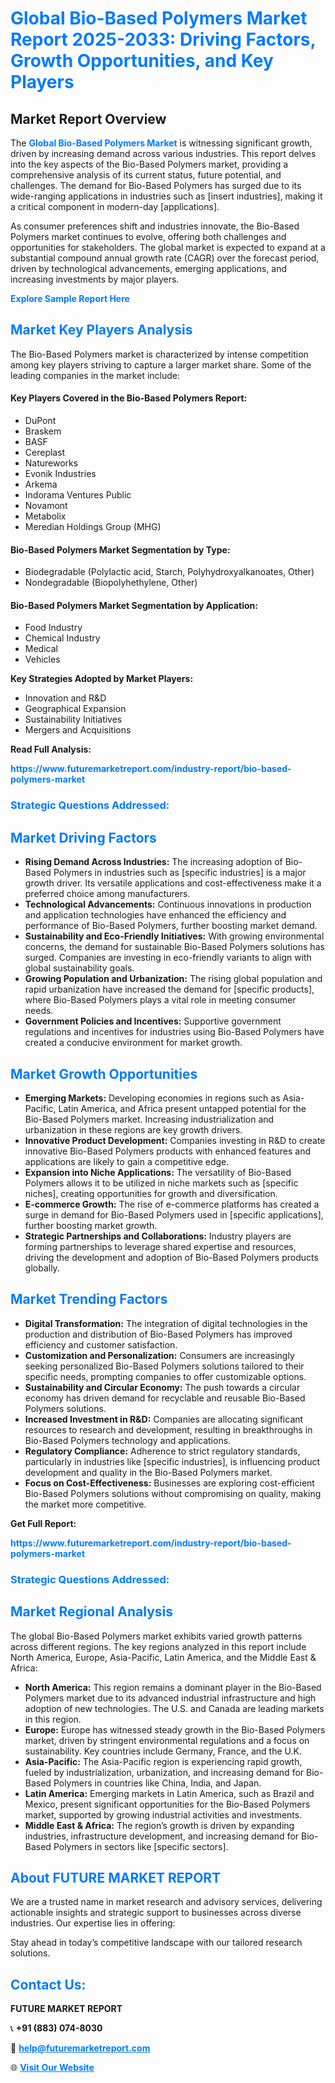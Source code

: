 <h1 style="color: #007BFF;">Global Bio-Based Polymers Market Report 2025-2033: Driving Factors, Growth Opportunities, and Key Players</h1>

<section id="overview">
<h2>Market Report Overview</h2>
<p>The <a href="https://www.futuremarketreport.com/industry-report/bio-based-polymers-market" style="color: #007BFF; text-decoration: none;"><strong>Global Bio-Based Polymers Market</strong></a> is witnessing significant growth, driven by increasing demand across various industries. This report delves into the key aspects of the Bio-Based Polymers market, providing a comprehensive analysis of its current status, future potential, and challenges. The demand for Bio-Based Polymers has surged due to its wide-ranging applications in industries such as [insert industries], making it a critical component in modern-day [applications].</p>
<p>As consumer preferences shift and industries innovate, the Bio-Based Polymers market continues to evolve, offering both challenges and opportunities for stakeholders. The global market is expected to expand at a substantial compound annual growth rate (CAGR) over the forecast period, driven by technological advancements, emerging applications, and increasing investments by major players.</p>
</section>

<section id="overview">
<p><a href="https://www.futuremarketreport.com/request-sample/reportId=90151" style="color: #007BFF; text-decoration: none;"><strong>Explore Sample Report Here</strong></a></p>
</section>

<section id="key-players">
<h2 style="color: #007BFF;">Market Key Players Analysis</h2>
<p>The Bio-Based Polymers market is characterized by intense competition among key players striving to capture a larger market share. Some of the leading companies in the market include:</p>
<h4>Key Players Covered in the Bio-Based Polymers Report:</h4>
<ul><li>DuPont</li><li>Braskem</li><li>BASF</li><li>Cereplast</li><li>Natureworks</li><li>Evonik Industries</li><li>Arkema</li><li>Indorama Ventures Public</li><li>Novamont</li><li>Metabolix</li><li>Meredian Holdings Group (MHG)</li></ul>
<h4>Bio-Based Polymers Market Segmentation by Type:</h4>
<ul><li>Biodegradable (Polylactic acid, Starch, Polyhydroxyalkanoates, Other)</li><li>Nondegradable (Biopolyhethylene, Other)</li></ul>

<h4>Bio-Based Polymers Market Segmentation by Application:</h4>
<ul><li>Food Industry</li><li>Chemical Industry</li><li>Medical</li><li>Vehicles</li></ul>
<p><strong>Key Strategies Adopted by Market Players:</strong></p>
<ul>
<li>Innovation and R&D</li>
<li>Geographical Expansion</li>
<li>Sustainability Initiatives</li>
<li>Mergers and Acquisitions</li>
</ul>
</section>

<section>
<p><strong>Read Full Analysis: </strong></p><a href="https://www.futuremarketreport.com/industry-report/bio-based-polymers-market" style="color: #007BFF; text-decoration: none;"><strong>https://www.futuremarketreport.com/industry-report/bio-based-polymers-market</strong></a>
<h3 style="color: #007BFF;">Strategic Questions Addressed:</h3>
</section>

<section id="driving-factors">
<h2 style="color: #007BFF;">Market Driving Factors</h2>
<ul>
<li><strong>Rising Demand Across Industries:</strong> The increasing adoption of Bio-Based Polymers in industries such as [specific industries] is a major growth driver. Its versatile applications and cost-effectiveness make it a preferred choice among manufacturers.</li>
<li><strong>Technological Advancements:</strong> Continuous innovations in production and application technologies have enhanced the efficiency and performance of Bio-Based Polymers, further boosting market demand.</li>
<li><strong>Sustainability and Eco-Friendly Initiatives:</strong> With growing environmental concerns, the demand for sustainable Bio-Based Polymers solutions has surged. Companies are investing in eco-friendly variants to align with global sustainability goals.</li>
<li><strong>Growing Population and Urbanization:</strong> The rising global population and rapid urbanization have increased the demand for [specific products], where Bio-Based Polymers plays a vital role in meeting consumer needs.</li>
<li><strong>Government Policies and Incentives:</strong> Supportive government regulations and incentives for industries using Bio-Based Polymers have created a conducive environment for market growth.</li>
</ul>
</section>

<section id="growth-opportunities">
<h2 style="color: #007BFF;">Market Growth Opportunities</h2>
<ul>
<li><strong>Emerging Markets:</strong> Developing economies in regions such as Asia-Pacific, Latin America, and Africa present untapped potential for the Bio-Based Polymers market. Increasing industrialization and urbanization in these regions are key growth drivers.</li>
<li><strong>Innovative Product Development:</strong> Companies investing in R&D to create innovative Bio-Based Polymers products with enhanced features and applications are likely to gain a competitive edge.</li>
<li><strong>Expansion into Niche Applications:</strong> The versatility of Bio-Based Polymers allows it to be utilized in niche markets such as [specific niches], creating opportunities for growth and diversification.</li>
<li><strong>E-commerce Growth:</strong> The rise of e-commerce platforms has created a surge in demand for Bio-Based Polymers used in [specific applications], further boosting market growth.</li>
<li><strong>Strategic Partnerships and Collaborations:</strong> Industry players are forming partnerships to leverage shared expertise and resources, driving the development and adoption of Bio-Based Polymers products globally.</li>
</ul>
</section>

<section id="trending-factors">
<h2 style="color: #007BFF;">Market Trending Factors</h2>
<ul>
<li><strong>Digital Transformation:</strong> The integration of digital technologies in the production and distribution of Bio-Based Polymers has improved efficiency and customer satisfaction.</li>
<li><strong>Customization and Personalization:</strong> Consumers are increasingly seeking personalized Bio-Based Polymers solutions tailored to their specific needs, prompting companies to offer customizable options.</li>
<li><strong>Sustainability and Circular Economy:</strong> The push towards a circular economy has driven demand for recyclable and reusable Bio-Based Polymers solutions.</li>
<li><strong>Increased Investment in R&D:</strong> Companies are allocating significant resources to research and development, resulting in breakthroughs in Bio-Based Polymers technology and applications.</li>
<li><strong>Regulatory Compliance:</strong> Adherence to strict regulatory standards, particularly in industries like [specific industries], is influencing product development and quality in the Bio-Based Polymers market.</li>
<li><strong>Focus on Cost-Effectiveness:</strong> Businesses are exploring cost-efficient Bio-Based Polymers solutions without compromising on quality, making the market more competitive.</li>
</ul>
</section>

<section>
<p><strong>Get Full Report: </strong></p><a href="https://www.futuremarketreport.com/industry-report/bio-based-polymers-market" style="color: #007BFF; text-decoration: none;"><strong>https://www.futuremarketreport.com/industry-report/bio-based-polymers-market</strong></a>
<h3 style="color: #007BFF;">Strategic Questions Addressed:</h3>
</section>


<section id="regional-analysis">
<h2 style="color: #007BFF;">Market Regional Analysis</h2>
<p>The global Bio-Based Polymers market exhibits varied growth patterns across different regions. The key regions analyzed in this report include North America, Europe, Asia-Pacific, Latin America, and the Middle East & Africa:</p>
<ul>
<li><strong>North America:</strong> This region remains a dominant player in the Bio-Based Polymers market due to its advanced industrial infrastructure and high adoption of new technologies. The U.S. and Canada are leading markets in this region.</li>
<li><strong>Europe:</strong> Europe has witnessed steady growth in the Bio-Based Polymers market, driven by stringent environmental regulations and a focus on sustainability. Key countries include Germany, France, and the U.K.</li>
<li><strong>Asia-Pacific:</strong> The Asia-Pacific region is experiencing rapid growth, fueled by industrialization, urbanization, and increasing demand for Bio-Based Polymers in countries like China, India, and Japan.</li>
<li><strong>Latin America:</strong> Emerging markets in Latin America, such as Brazil and Mexico, present significant opportunities for the Bio-Based Polymers market, supported by growing industrial activities and investments.</li>
<li><strong>Middle East & Africa:</strong> The region’s growth is driven by expanding industries, infrastructure development, and increasing demand for Bio-Based Polymers in sectors like [specific sectors].</li>
</ul>
</section>

<footer>
<h2 style="color: #007BFF;">About FUTURE MARKET REPORT</h2>
<p>We are a trusted name in market research and advisory services, delivering actionable insights and strategic support to businesses across diverse industries. Our expertise lies in offering:</p>

<p>Stay ahead in today’s competitive landscape with our tailored research solutions.</p>

<h2 style="color: #007BFF;">Contact Us:</h2>
<p><strong>FUTURE MARKET REPORT</strong></p>
<p>📞 <strong>+91 (883) 074-8030</strong></p>
<p>📧 <strong><a href="mailto:help@futuremarketreport.com" style="color: #007BFF;">help@futuremarketreport.com</a></strong></p>
<p>🌐 <strong><a href="https://www.futuremarketreport.com/" style="color: #007BFF;">Visit Our Website</a></strong></p>
</footer>